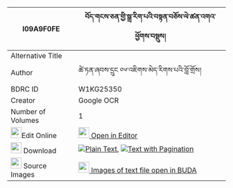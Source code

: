 |I09A9F0FE|བོད་གངས་ཅན་གྱི་སྒྲ་རིག་པའི་བསྟན་བཅོས་ལེ་ཚན་འགའ་ཕྱོགས་བསྡུས། 
| --- | --- 
|Alternative Title |
|Author| ཚེ་ཏན་ཞབས་དྲུང ༠༦་འཇིགས་མེད་རིགས་པའི་བློ་གྲོས།
|BDRC ID | W1KG25350
|Creator | Google OCR
|Number of Volumes| 1
|<img width="25" src="https://img.icons8.com/color/25/000000/edit-property.png">Edit Online| [<img width="25" src="https://avatars.githubusercontent.com/u/45091458?s=200&v=4"> Open in Editor](http://editor.openpecha.org/I09A9F0FE)
|<img width="25" src="https://img.icons8.com/fluent/48/000000/download-2.png"/>  Download | [![](https://img.icons8.com/color/20/000000/txt.png)Plain Text](https://github.com/Openpecha/I09A9F0FE/releases/download/v2/bo_gangchen_gyi_dra_rigpa_i_te_plain_I09A9F0FE.zip), [![](https://img.icons8.com/color/20/000000/txt.png)Text with Pagination](https://github.com/Openpecha/I09A9F0FE/releases/download/v2/bo_gangchen_gyi_dra_rigpa_i_te_pages_I09A9F0FE.zip)
|<img width="25" src="https://img.icons8.com/plasticine/100/000000/pictures-folder.png"/>  Source Images | [<img width="25" src="https://library.bdrc.io/icons/BUDA-small.svg"> Images of text file open in BUDA](https://library.bdrc.io/show/bdr:W1KG25350)